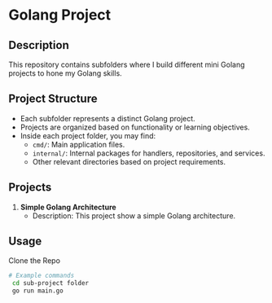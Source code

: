 # Golang Project

## Description

This repository contains subfolders where I build different mini Golang projects to hone my Golang skills.

## Project Structure

- Each subfolder represents a distinct Golang project.
- Projects are organized based on functionality or learning objectives.
- Inside each project folder, you may find:
  - `cmd/`: Main application files.
  - `internal/`: Internal packages for handlers, repositories, and services.
  - Other relevant directories based on project requirements.

## Projects

1. **Simple Golang Architecture**
    - Description: This project show a simple Golang architecture.
   

## Usage
 Clone the Repo

```bash
# Example commands
 cd sub-project folder 
 go run main.go
```